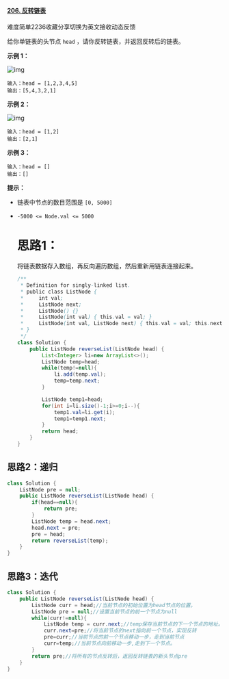 #### [206. 反转链表](https://leetcode-cn.com/problems/reverse-linked-list/)

难度简单2236收藏分享切换为英文接收动态反馈

给你单链表的头节点 `head` ，请你反转链表，并返回反转后的链表。

 

**示例 1：**

![img](https://assets.leetcode.com/uploads/2021/02/19/rev1ex1.jpg)

```
输入：head = [1,2,3,4,5]
输出：[5,4,3,2,1]
```

**示例 2：**

![img](https://assets.leetcode.com/uploads/2021/02/19/rev1ex2.jpg)

```
输入：head = [1,2]
输出：[2,1]
```

**示例 3：**

```
输入：head = []
输出：[]
```

 

**提示：**

- 链表中节点的数目范围是 `[0, 5000]`

- `-5000 <= Node.val <= 5000`

  # 思路1：

  将链表数据存入数组，再反向遍历数组，然后重新用链表连接起来。

  ```java
  /**
   * Definition for singly-linked list.
   * public class ListNode {
   *     int val;
   *     ListNode next;
   *     ListNode() {}
   *     ListNode(int val) { this.val = val; }
   *     ListNode(int val, ListNode next) { this.val = val; this.next = next; }
   * }
   */
  class Solution {
      public ListNode reverseList(ListNode head) {
          List<Integer> li=new ArrayList<>();
          ListNode temp=head;
          while(temp!=null){
              li.add(temp.val);
              temp=temp.next;
          }
  
          ListNode temp1=head;
          for(int i=li.size()-1;i>=0;i--){
              temp1.val=li.get(i);
              temp1=temp1.next;
          }
          return head;
      }
  }
  ```

## 思路2：递归

```java
class Solution {
    ListNode pre = null;
    public ListNode reverseList(ListNode head) {
        if(head==null){
            return pre;
        }
        ListNode temp = head.next;
        head.next = pre;
        pre = head;
        return reverseList(temp);
    }
}
```

## 思路3：迭代

```java
class Solution {
    public ListNode reverseList(ListNode head) {
        ListNode curr = head;//当前节点的初始位置为head节点的位置。
        ListNode pre = null;//设置当前节点的前一个节点为null
        while(curr!=null){
            ListNode temp = curr.next;//temp保存当前节点的下一个节点的地址。
            curr.next=pre;//将当前节点的next指向前一个节点，实现反转
            pre=curr;//当前节点的前一个节点移动一步，走到当前节点
            curr=temp;//当前节点向前移动一步,走到下一个节点。
        }
        return pre;//将所有的节点反转后，返回反转链表的新头节点pre
    }
}
```

